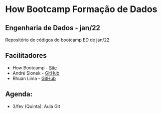 # How Bootcamp Formação de Dados

## Engenharia de Dados - jan/22

Repositório de códigos do bootcamp ED de jan/22

## Facilitadores

* How Bootcamp - [Site](https://howedu.com.br/)
* André Sionek - [GitHub](https://github.com/andresionek91)
* Rhuan Lima - [GitHub](https://github.com/rhuanlima)

## Agenda:

- 3/fev (Quinta): Aula Git
